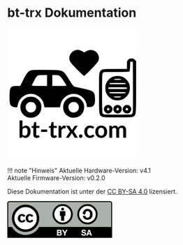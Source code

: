 
<h1>bt-trx Dokumentation</h1>

![bt-trx Logo](assets/bt-trx_quadrat.png)

!!! note "Hinweis"
    Aktuelle Hardware-Version: v4.1  
    Aktuelle Firmware-Version: v0.2.0

Diese Dokumentation ist unter der [CC BY-SA 4.0](https://creativecommons.org/licenses/by-sa/4.0/) lizensiert.

![CC-BY-SA](assets/cc-by-sa.svg)  
